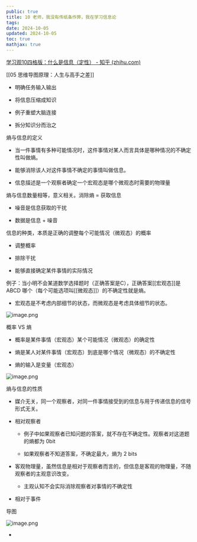 ```yaml
---
public: true
title: 10 老师，我没有传纸条作弊，我在学习信息论
tags:
date: 2024-10-05
updated: 2024-10-05
toc: true
mathjax: true
---
```


[学习观10四格版：什么是信息（定性） - 知乎 (zhihu.com)](https://zhuanlan.zhihu.com/p/55533624)

[[05 思维导图原理：人生与高手之差]]

  + 明确任务输入输出

  + 将信息压缩成知识

  + 例子重塑大脑连接

  + 拆分知识分而治之

熵与信息的定义

  + 当一件事情有多种可能情况时，这件事情对某人而言具体是哪种情况的不确定性叫做熵。

  + 能够消除该人对这件事情不确定的事情叫做信息。

  + 信息描述是一个观察者确定一个宏观态是哪个微观态时需要的物理量

熵与信息数量相等，意义相关。消除熵 = 获取信息

  + 噪音是信息获取的干扰

  + 数据是信息 + 噪音

信息的种类，本质是正确的调整每个可能情况（微观态）的概率

  + 调整概率

  + 排除干扰

  + 能够直接确定某件事情的实际情况

例子：当小明不会某道数学选择题时（正确答案是C），正确答案[[宏观态]]是 ABCD 哪个（每个可能选项叫[[微观态]]）的不确定性就是熵。

  + 宏观态是不考虑内部细节的状态，而微观态是考虑具体细节的状态。

![image.png](/assets/image_1696519515424_0.png)

概率 VS 熵

  + 概率是某件事情（宏观态）某个可能情况（微观态）的确定性

  + 熵是某人对某件事情（宏观态）到底是哪个情况（微观态）的不确定性

  + 熵的输入是变量（宏观态）

![image.png](/assets/image_1696519734294_0.png)

熵与信息的性质

  + 媒介无关，同一个观察者，对同一件事情接受到的信息与用于传递信息的信号形式无关。

  + 相对观察者

    + 例子中如果观察者已知问题的答案，就不存在不确定性。观察者对这道题的熵都为 0bit

    + 如果观察者不知道答案，不确定最大，熵为 2 bits

  + 客观物理量，虽然信息是相对于观察者而言的，但信息是客观的物理量，不随观察者的主观意识改变。

    + 主观认知不会实际消除观察者对事情的不确定性

  + 相对于事件

导图

![image.png](/assets/image_1696517958611_0.png)

  + 
